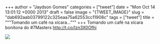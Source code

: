 
+++
author = "Jaydson Gomes"
categories = ["tweet"]
date = "Mon Oct 14 13:01:12 +0000 2013"
draft = false
image = "{TWEET_IMAGE}"
slug = "dab692aab03799122c325eaa75a62553cc11908c"
tags = ["tweet"]
title = """Tomando um café na xícara..."""
+++
Tomando um café na xícara bonitona do #7Masters http://t.co/lzn3X0Ofhi

![](/images/tweet-media/389737656604950528-BWigVVWIUAAgjDz.jpg)